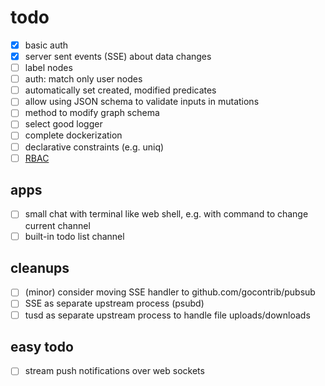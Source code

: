 # todo

* [x] basic auth
* [x] server sent events (SSE) about data changes
* [ ] label nodes
* [ ] auth: match only user nodes
* [ ] automatically set created, modified predicates
* [ ] allow using JSON schema to validate inputs in mutations
* [ ] method to modify graph schema
* [ ] select good logger
* [ ] complete dockerization
* [ ] declarative constraints (e.g. uniq)
* [ ] [RBAC](https://en.wikipedia.org/wiki/Role-based_access_control)

## apps

* [ ] small chat with terminal like web shell, e.g. with command to change current channel
* [ ] built-in todo list channel

## cleanups

* [ ] (minor) consider moving SSE handler to github.com/gocontrib/pubsub
* [ ] SSE as separate upstream process (psubd)
* [ ] tusd as separate upstream process to handle file uploads/downloads

## easy todo

* [ ] stream push notifications over web sockets
